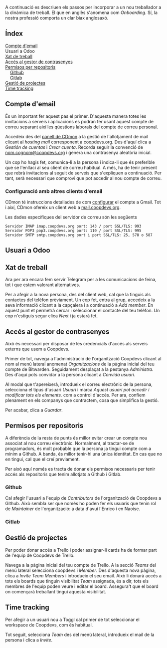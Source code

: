 A continuació es descriuen els passos per incorporar a un nou treballador a la dinàmica de treball. El que en anglès s'anomena com _Onboarding_. Sí, la nostra professió comporta un clar biax anglosaxó.

## Índex

[Compte d'email](#compte-demail)<br>
Usuari a Odoo<br>
[Xat de treball](#xat-de-treball)<br>
[Accés al gestor de contrasenyes](#accés-al-gestor-de-contrasenyes)<br>
[Permisos per repositoris](#permisos-per-repositoris)<br>
&nbsp;&nbsp;&nbsp;&nbsp;[Github](#github)<br>
&nbsp;&nbsp;&nbsp;&nbsp;[Gitlab](#gitlab)<br>
[Gestió de projectes](#gestió-de-projectes)<br>
[Time tracking](#time-tracking)

## Compte d'email

És un important fer aquest pas el primer. D'aquesta manera totes les invitacions a serveis i aplicacions es podran fer usant aquest compte de correu separant així les qüestions laborals del compte de correu personal.

Accedeix des del [panell de CDmon](https://admin.cdmon.com/es/acceso) a la gestió de l'allotjament de mail clicant al _hosting mail_ corresponent a coopdevs.org. Des d'aquí clica a _Gestión de cuentas_ i _Crear cuenta_. Recorda seguir la convenció de nom.cognom@coopdevs.org i genera una contrasenya aleatòria inicial.

Un cop ho hagis fet, comunica-li a la persona i indica-li que és preferible que se l'enllaci al seu client de correu habitual. A més, ha de tenir present que rebrà invitacions al seguit de serveis que s'expliquen a continuació. Per tant, serà necessari que comprovi que pot accedir al nou compte de correu.

### Configuració amb altres clients d'email

CDmon té instruccions detallades de com [configurar](https://ticket.cdmon.com/es/support/solutions/articles/7000006292-c%C3%B3mo-configurar-el-correo-electr%C3%B3nico-de-cdmon-en-gmail) el compte a Gmail. Tot i així, CDmon ofereix un client web a [mail.coopdevs.org](http://mail.coopdevs.org).

Les dades específiques del servidor de correu són les següents

```
Servidor IMAP imap.coopdevs.org port: 143 / port SSL/TLS: 993
Servidor POP3 pop3.coopdevs.org port: 110 / port SSL/TLS: 995
Servidor SMTP smtp.coopdevs.org port i port SSL/TLS: 25, 578 o 587
```

## Usuari a Odoo

## Xat de treball

Ara per ara encara fem servir Telegram per a les comunicacions de feina, tot i que estem valorant alternatives.

Per a afegir a la nova persona, des del client web, cal que la tinguis als contactes del telèfon prèviament. Un cop fet, entra al grup, accedeix a la seva informació clicant a la capçalera i a continuació a _Add member_. En aquest punt et permetrà cercar i seleccionar el contacte del teu telèfon. Un cop n'estiguis segur clica _Next_ i ja estarà fet.

## Accés al gestor de contrasenyes

Això és necessari per disposar de les credencials d'accés als serveis externs que usem a Coopdevs.

Primer de tot, navega a l'administració de l'organització Coopdevs clicant al nom al menú lateral anomenat _Organitzacions_ de la pàgina inicial del teu compte de Bitwarden. Seguidament desplaçat a la pestanya _Administra_. Des d'aquí pots convidar a la persona clicant a _Convida usuari_.

Al modal que t'apereixerà, introdueix el correu electrònic de la persona, selecciona el tipus d'usuari _Usuari_ i marca _Aquest usuari pot accedir i modificar tots els elements._ com a control d'accés. Per ara, confiem plenament en els companys que contractem, cosa que simplifica la gestió.

Per acabar, clica a _Guardar_.

## Permisos per repositoris

A diferència de la resta de punts és millor evitar crear un compte nou associat al nou correu electrònic. Normalment, al tractar-se de programadors, és molt probable que la persona ja tingui compte com a mínim a Github. A banda, és millor tenir-hi una única identitat. En cas que no en tingui, cal que el creï previament.

Per això aquí només es tracta de donar els permisos necessaris per tenir accés als repositoris que tenim allotjats a Github i Gitlab.

### Github

Cal afegir l'usuari a l'equip de _Contributors_ de l'organització de Coopdevs a Github. Això sembla ser que només ho poden fer els usuaris que tenin rol de _Maintainer_ de l'organització: a data d'avui l'Enrico i en Naoise.

### Gitlab

## Gestió de projectes

Per poder donar accés a Trello i poder assignar-li cards ha de formar part de l'equip de Coopdevs de Trello.

Navega a la pàgina inicial del teu compte de Trello. A la secció _Teams_ del menú lateral selecciona coopdevs i _Member_. Des d'aquesta nova pàgina, clica a _Invite Team Members_ i introdueix el seu email. Això li donarà accés a tots els boards que tinguin visibilitat _Team_ assignada, és a dir, tots els membres de l'equip poden veure i editar el board. Assegura't que el board on començarà treballant tingui aquesta visibilitat.

## Time tracking

Per afegir a un usuari nou a Toggl cal primer de tot seleccionar el workspace de Coopdevs, com és habitual.

Tot seguit, selecciona _Team_ des del menú lateral, introdueix el mail de la persona i clica a _Invite_.
